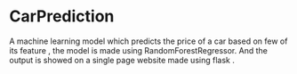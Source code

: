 # CarPrediction
A machine learning model which predicts the price of a car based on few of its feature , the model is made using RandomForestRegressor.
And the output is showed on a single page website made using flask .
